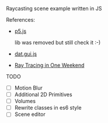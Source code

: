 Raycasting scene example written in JS

References:

-  [p5.js](https://p5js.org/)

   lib was removed but still check it :-)

-  [dat.gui.js](https://github.com/dataarts/dat.gui/tree/master)
-  [Ray Tracing in One Weekend](https://raytracing.github.io/)

TODO

-  [ ] Motion Blur
-  [ ] Additional 2D Primitives
-  [ ] Volumes
-  [ ] Rewrite classes in es6 style 
-  [ ] Scene editor
